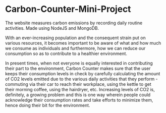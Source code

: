 # Carbon-Counter-Mini-Project
The website measures carbon emissions by recording daily routine activities. Made using NodeJS and MongoDB.

With an ever-increasing population and the consequent strain put on various resources, it becomes important to be aware of what and how much we consume as individuals and furthermore, how we can reduce our consumption so as to contribute to a healthier environment.

In present times, when not everyone is equally interested in contributing their part to the environment, Carbon Counter makes sure that the user keeps their consumption levels in check by carefully calculating the amount of CO2 levels emitted due to the various daily activities that they perform - commuting via their car to reach their workplace, using the kettle to get their morning coffee, using the hairdryer, etc. Increasing levels of CO2 is, definitely, a growing problem and this is one way wherein people could acknowledge their consumption rates and take efforts to minimize them, hence doing their bit for the environment.
